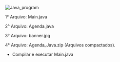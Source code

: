 
![Java_program](https://github.com/ELBRASILE/software-de-agenda/assets/131385064/226b40d9-ca7c-4abf-9499-950b46a8f168)

1° Arquivo: Main.java

2° Arquivo: Agenda.java

3° Arquivo: banner.jpg 

4° Arquivo: Agenda_Java.zip (Arquivos compactados). 

- Compilar e executar Main.java
